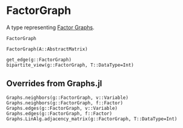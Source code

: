 # FactorGraph

A type representing [Factor Graphs](https://en.wikipedia.org/wiki/Factor_graph).

```@docs
FactorGraph
```

```@docs
FactorGraph(A::AbstractMatrix)
```

```@docs
get_edge(g::FactorGraph)
bipartite_view(g::FactorGraph, T::DataType=Int)
```

## Overrides from Graphs.jl

```@docs
Graphs.neighbors(g::FactorGraph, v::Variable)
Graphs.neighbors(g::FactorGraph, f::Factor)
Graphs.edges(g::FactorGraph, v::Variable)
Graphs.edges(g::FactorGraph, f::Factor)
Graphs.LinAlg.adjacency_matrix(g::FactorGraph, T::DataType=Int)
```